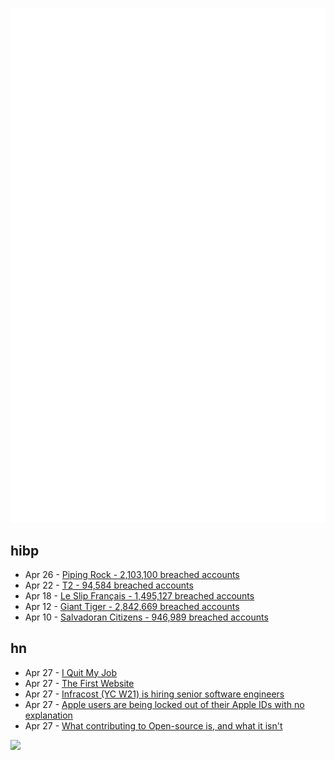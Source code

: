 ![Metrics](https://raw.githubusercontent.com/phixion/phixion/master/metrics.svg)

## hibp

<!--
for https://github.com/phixion/phixion/blob/main/.github/workflows/feeds.yml
-->
<!--START_SECTION:haveibeenpwnd-->
- Apr 26 - [Piping Rock - 2,103,100 breached accounts](https://haveibeenpwned.com/PwnedWebsites#PipingRock)
- Apr 22 - [T2 - 94,584 breached accounts](https://haveibeenpwned.com/PwnedWebsites#T2)
- Apr 18 - [Le Slip Français - 1,495,127 breached accounts](https://haveibeenpwned.com/PwnedWebsites#LeSlipFrancais)
- Apr 12 - [Giant Tiger - 2,842,669 breached accounts](https://haveibeenpwned.com/PwnedWebsites#GiantTiger)
- Apr 10 - [Salvadoran Citizens - 946,989 breached accounts](https://haveibeenpwned.com/PwnedWebsites#SalvadoranCitizens)
<!--END_SECTION:haveibeenpwnd-->

## hn

<!--
for https://github.com/phixion/phixion/blob/main/.github/workflows/feeds.yml
-->
<!--START_SECTION:hn-->
- Apr 27 - [I Quit My Job](https://ashlybq.substack.com/p/i-quit-my-job)
- Apr 27 - [The First Website](https://info.cern.ch/hypertext/WWW/TheProject.html)
- Apr 27 - [Infracost (YC W21) is hiring senior software engineers](https://infracost.io/join-the-team)
- Apr 27 - [Apple users are being locked out of their Apple IDs with no explanation](https://9to5mac.com/2024/04/26/signed-out-of-apple-id-account-problem-password/)
- Apr 27 - [What contributing to Open-source is, and what it isn't](https://suchdevblog.com/opinions/WhatOpenSourceIs.html)
<!--END_SECTION:hn-->

<!--
for https://yhype.me
-->
![](https://hit.yhype.me/github/profile?user_id=13013670)
